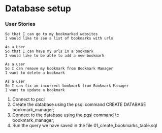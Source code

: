 # Database setup

### User Stories

```As a User
So that I can go to my bookmarked websites
I would like to see a list of bookmarks with urls

As a User
So that I can have my urls in a bookmark
I would like to be able to add a new bookmark

As a user
So I can remove my bookmark from Bookmark Manager
I want to delete a bookmark

As a user
So I can fix an incorrect bookmark from Bookmark Manager
I want to update a bookmark
```

1. Connect to psql
2. Create the database using the psql command CREATE DATABASE bookmark_manager;
3. Connect to the database using the pqsl command \c bookmark_manager;
4. Run the query we have saved in the file 01_create_bookmarks_table.sql
